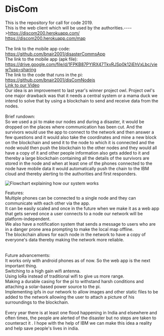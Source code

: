 # DisCom
This is the repository for call for code 2019.<br />
This is the web client which will be used by the authorities.---->https://discom200.herokuapp.com/<br />
https://discom200.herokuapp.com/map<br />
<br />
The link to the mobile app code: https://github.com/bnair2001/disasterCommsApp <br />
The link to the mobile app (apk file): https://drive.google.com/file/d/1FPKB87PYIRX47TkvRJSp0k12iEhVxLbc/view?usp=sharing <br />
The link to the code that runs in the pi: https://github.com/bnair2001/disComNodejs <br />
[Link to our Video](https://www.youtube.com/watch?v=9SEFg_HDxz0)
<Br />
Our idea is an improvement to last year's winner project owl. Project owl's one major drawback was that it needs a central system or a mama duck we intend to solve that by using a blockchain to send and receive data from the nodes.
<Br />
<br />
Brief rundown:<br />
So we used a pi to make our nodes and during a disaster, it would be dropped on the places where communication has been cut. And the survivors would use the app to connect to the network and then answer a few questions and it would also take the coordinates and mine a new block on the blockchain and send it to the node to which it is connected and the node would then push the blockchain to the other nodes and they would all have a copy of it and other people information also gets added to it and thereby a large blockchain containing all the details of the survivors are stored in the node and when at least one of the phones connected to the node have mobile data it would automatically push the chain to the IBM cloud and thereby alerting to the authorities and first responders. 
<br />

![Flowchart explaining how our system works](https://cdn.discordapp.com/attachments/600996330579689492/605371841057390608/fl1_1.jpg)

Features:<br />
Multiple phones can be connected to a single node and they can communicate with each other via the app.<br />
It can be easily scaled and once in the future when we make it as a web app that gets served once a user connects to a node our network will be platform-independent.<br />
We also have a notification system that sends a message to users who are in a danger prone area prompting to make the local map offline.<br />
The blockchain allows for each node in the network to have a copy of everyone's data thereby making the network more reliable.<br />
<Br />
<Br />
Future advancements:<br />
It works only with android phones as of now. So the web app is the next important thing.<br />
Switching to a high gain wifi antenna.<br />
Using loRa instead of traditional wifi to give us more range.<br />
Making a durable casing for the pi to withstand harsh conditions and attaching a solar-based power source to the pi.<br />
Implementing ipfs in our network to allow images and other static files to be added to the network allowing the user to attach a picture of his surroundings to the blockchain.<br />
<br />
Every year there is at least one flood happening in India and elsewhere and often times, the people are alerted of the disaster but no steps are taken to counteract it . I hope with the help of IBM we can make this idea a reality and help save people's lives in india.







